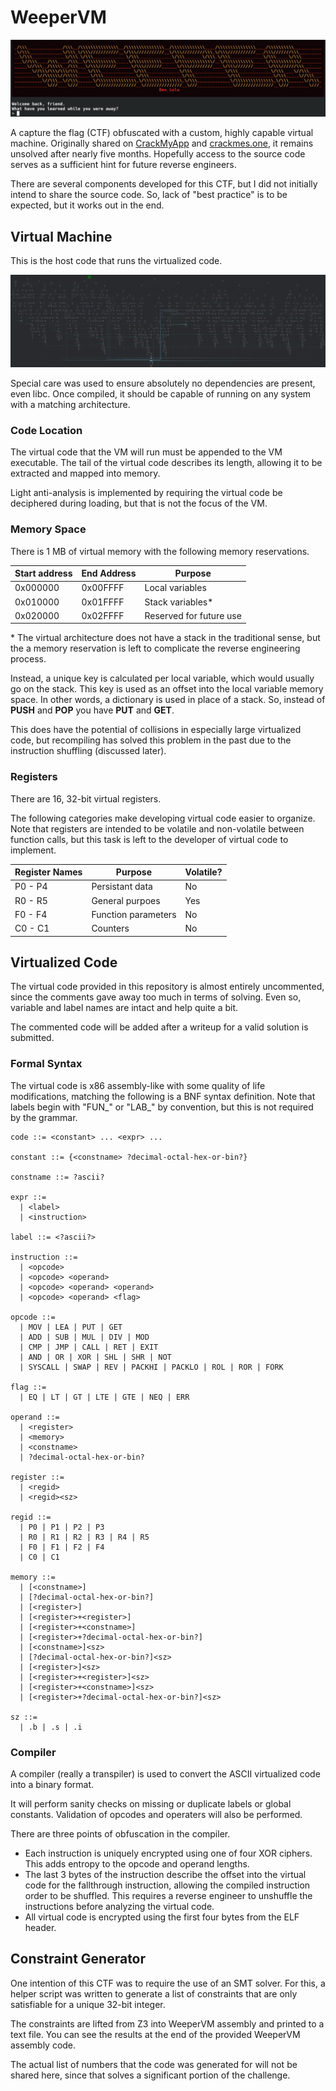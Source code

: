# WeeperVM

<p align="center"> <img src="https://github.com/A-Benlolo/WeeperVM/blob/main/img/prompt.png?raw=true"/> </p>

A capture the flag (CTF) obfuscated with a custom, highly capable virtual machine. Originally shared on [CrackMyApp](https://crackmy.app/crackmes/weepervm-level-2-6068) and [crackmes.one](https://crackmes.one/crackme/6807f6ab8f555589f3530e64), it remains unsolved after nearly five months. Hopefully access to the source code serves as a sufficient hint for future reverse engineers.

There are several components developed for this CTF, but I did not initially intend to share the source code. So, lack of "best practice" is to be expected, but it works out in the end.


## Virtual Machine

This is the host code that runs the virtualized code.

<p align="center"> <img src="https://github.com/A-Benlolo/WeeperVM/blob/main/img/emulate_cfg.png?raw=true"/> </p>

Special care was used to ensure absolutely no dependencies are present, even libc. Once compiled, it should be capable of running on any system with a matching architecture.

### Code Location

The virtual code that the VM will run must be appended to the VM executable. The tail of the virtual code describes its length, allowing it to be extracted and mapped into memory.

Light anti-analysis is implemented by requiring the virtual code be deciphered during loading, but that is not the focus of the VM.

### Memory Space

There is 1 MB of virtual memory with the following memory reservations.

| Start address | End Address | Purpose |
|---|---|--- |
| 0x000000 | 0x00FFFF | Local variables |
| 0x010000 | 0x01FFFF | Stack variables* |
| 0x020000 | 0x02FFFF | Reserved for future use |

\* The virtual architecture does not have a stack in the traditional sense, but the a memory reservation is left to complicate the reverse engineering process.

Instead, a unique key is calculated per local variable, which would usually go on the stack. This key is used as an offset into the local variable memory space. In other words, a dictionary is used in place of a stack. So, instead of **PUSH** and **POP** you have **PUT** and **GET**.

This does have the potential of collisions in especially large virtualized code, but recompiling has solved this problem in the past due to the instruction shuffling (discussed later).

### Registers

There are 16, 32-bit virtual registers.

The following categories make developing virtual code easier to organize. Note that registers are intended to be volatile and non-volatile between function calls, but this task is left to the developer of virtual code to implement.

| Register Names | Purpose | Volatile? |
|---|---|---|
| P0 - P4 | Persistant data | No
| R0 - R5 | General purpoes | Yes
| F0 - F4 | Function parameters | No |
| C0 - C1 | Counters | No |

## Virtualized Code

The virtual code provided in this repository is almost entirely uncommented, since the comments gave away too much in terms of solving. Even so, variable and label names are intact and help quite a bit.

The commented code will be added after a writeup for a valid solution is submitted.

### Formal Syntax

The virtual code is x86 assembly-like with some quality of life modifications, matching the following is a BNF syntax definition. Note that labels begin with "FUN\_" or "LAB\_" by convention, but this is not required by the grammar.

```
code ::= <constant> ... <expr> ...

constant ::= {<constname> ?decimal-octal-hex-or-bin?}

constname ::= ?ascii?

expr ::=
  | <label>
  | <instruction>

label ::= <?ascii?>

instruction ::=
  | <opcode>
  | <opcode> <operand>
  | <opcode> <operand> <operand>
  | <opcode> <operand> <flag>

opcode ::=
  | MOV | LEA | PUT | GET
  | ADD | SUB | MUL | DIV | MOD
  | CMP | JMP | CALL | RET | EXIT
  | AND | OR | XOR | SHL | SHR | NOT
  | SYSCALL | SWAP | REV | PACKHI | PACKLO | ROL | ROR | FORK

flag ::=
  | EQ | LT | GT | LTE | GTE | NEQ | ERR

operand ::=
  | <register>
  | <memory>
  | <constname>
  | ?decimal-octal-hex-or-bin?

register ::=
  | <regid>
  | <regid><sz>

regid ::=
  | P0 | P1 | P2 | P3
  | R0 | R1 | R2 | R3 | R4 | R5
  | F0 | F1 | F2 | F4
  | C0 | C1

memory ::=
  | [<constname>]
  | [?decimal-octal-hex-or-bin?]
  | [<register>]
  | [<register>+<register>]
  | [<register>+<constname>]
  | [<register>+?decimal-octal-hex-or-bin?]
  | [<constname>]<sz>
  | [?decimal-octal-hex-or-bin?]<sz>
  | [<register>]<sz>
  | [<register>+<register>]<sz>
  | [<register>+<constname>]<sz>
  | [<register>+?decimal-octal-hex-or-bin?]<sz>

sz ::=
  | .b | .s | .i

```

### Compiler

A compiler (really a transpiler) is used to convert the ASCII virtualized code into a binary format.

It will perform sanity checks on missing or duplicate labels or global constants. Validation of opcodes and operaters will also be performed.

There are three points of obfuscation in the compiler.

- Each instruction is uniquely encrypted using one of four XOR ciphers. This adds entropy to the opcode and operand lengths.
- The last 3 bytes of the instruction describe the offset into the virtual code for the fallthrough instruction, allowing the compiled instruction order to be shuffled. This requires a reverse engineer to unshuffle the instructions before analyzing the virtual code.
- All virtual code is encrypted using the first four bytes from the ELF header.


## Constraint Generator

One intention of this CTF was to require the use of an SMT solver. For this, a helper script was written to generate a list of constraints that are only satisfiable for a unique 32-bit integer.

The constraints are lifted from Z3 into WeeperVM assembly and printed to a text file. You can see the results at the end of the provided WeeperVM assembly code.

The actual list of numbers that the code was generated for will not be shared here, since that solves a significant portion of the challenge.

